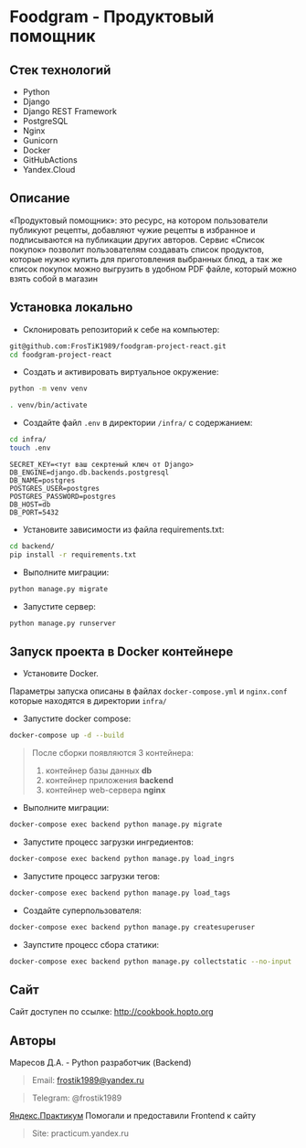 # Foodgram - Продуктовый помощник

## Стек технологий

- Python
- Django
- Django REST Framework
- PostgreSQL
- Nginx
- Gunicorn
- Docker
- GitHubActions
- Yandex.Cloud

## Описание

«Продуктовый помощник»: это ресурс, на котором пользователи публикуют рецепты, добавляют чужие рецепты в избранное и подписываются на публикации других авторов. Сервис «Список покупок» позволит пользователям создавать список продуктов, которые нужно купить для приготовления выбранных блюд, а так же список покупок можно выгрузить в удобном PDF файле, который можно взять собой в магазин

## Установка локально

- Склонировать репозиторий к себе на компьютер:

```bash
git@github.com:FrosTiK1989/foodgram-project-react.git
cd foodgram-project-react
```

- Cоздать и активировать виртуальное окружение:

```bash
python -m venv venv
```

```bash
. venv/bin/activate
```

- Cоздайте файл `.env` в директории `/infra/` с содержанием:

```bash
cd infra/
touch .env
```

```
SECRET_KEY=<тут ваш секртеный ключ от Django>
DB_ENGINE=django.db.backends.postgresql
DB_NAME=postgres
POSTGRES_USER=postgres
POSTGRES_PASSWORD=postgres
DB_HOST=db
DB_PORT=5432
```

- Установите зависимости из файла requirements.txt:

```bash
cd backend/
pip install -r requirements.txt
```

- Выполните миграции:

```bash
python manage.py migrate
```

- Запустите сервер:

```bash
python manage.py runserver
```

## Запуск проекта в Docker контейнере

- Установите Docker.

Параметры запуска описаны в файлах `docker-compose.yml` и `nginx.conf` которые находятся в директории `infra/`

- Запустите docker compose:

```bash
docker-compose up -d --build
```  

  > После сборки появляются 3 контейнера:
  >
  > 1. контейнер базы данных **db**
  > 2. контейнер приложения **backend**
  > 3. контейнер web-сервера **nginx**
  >
- Выполните миграции:

```bash
docker-compose exec backend python manage.py migrate
```

- Запустите процесс загрузки ингредиентов:

```bash
docker-compose exec backend python manage.py load_ingrs
```

- Запустите процесс загрузки тегов:

```bash
docker-compose exec backend python manage.py load_tags
```

- Создайте суперпользователя:

```bash
docker-compose exec backend python manage.py createsuperuser
```

- Заупстите процесс сбора статики:

```bash
docker-compose exec backend python manage.py collectstatic --no-input
```

## Сайт

Сайт доступен по ссылке: <http://cookbook.hopto.org>

## Авторы

Маресов Д.А. - Python разработчик (Backend)

 > Email: frostik1989@yandex.ru
 
 > Telegram: @frostik1989

[Яндекс.Практикум](https://github.com/yandex-praktikum) Помогали и предоставили Frontend к сайту

 > Site: practicum.yandex.ru
